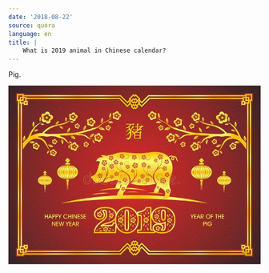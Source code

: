 ```yaml
---
date: '2018-08-22'
source: quora
language: en
title: |
    What is 2019 animal in Chinese calendar?
---
```


Pig.

![](./img/main-qimg-28f06b25d0e00befad775f830c39b188.png)
